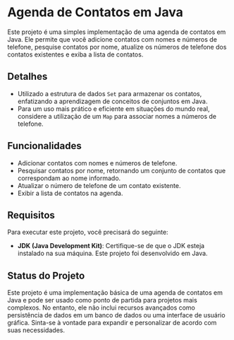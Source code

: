 # Agenda de Contatos em Java
Este projeto é uma simples implementação de uma agenda de contatos em Java. Ele permite que você adicione contatos com nomes e números de telefone, pesquise contatos por nome, atualize os números de telefone dos contatos existentes e exiba a lista de contatos. 

## Detalhes
- Utilizado a estrutura de dados `Set` para armazenar os contatos, enfatizando a aprendizagem de conceitos de conjuntos em Java.
- Para um uso mais prático e eficiente em situações do mundo real, considere a utilização de um `Map` para associar nomes a números de telefone.

## Funcionalidades
- Adicionar contatos com nomes e números de telefone.
- Pesquisar contatos por nome, retornando um conjunto de contatos que correspondam ao nome informado.
- Atualizar o número de telefone de um contato existente.
- Exibir a lista de contatos na agenda.

## Requisitos
Para executar este projeto, você precisará do seguinte:
- **JDK (Java Development Kit)**: Certifique-se de que o JDK esteja instalado na sua máquina. Este projeto foi desenvolvido em Java.

## Status do Projeto
Este projeto é uma implementação básica de uma agenda de contatos em Java e pode ser usado como ponto de partida para projetos mais complexos. No entanto, ele não inclui recursos avançados como persistência de dados em um banco de dados ou uma interface de usuário gráfica. Sinta-se à vontade para expandir e personalizar de acordo com suas necessidades.
